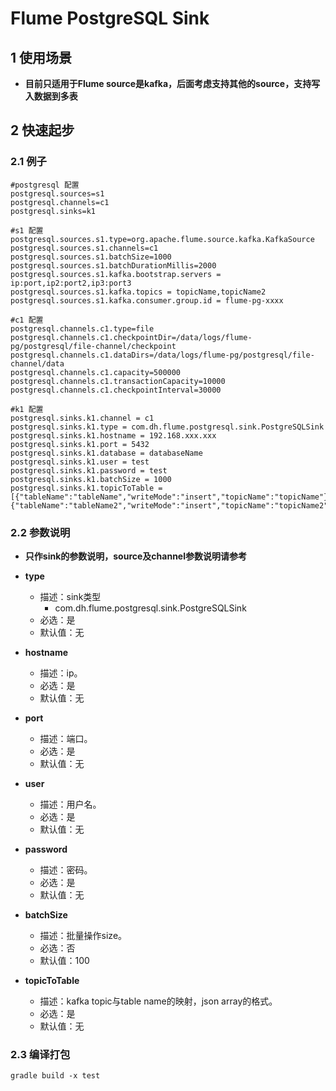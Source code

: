 # Flume PostgreSQL Sink

## 1 使用场景

* **目前只适用于Flume source是kafka，后面考虑支持其他的source，支持写入数据到多表**

## 2 快速起步

### 2.1 例子

```
#postgresql 配置
postgresql.sources=s1
postgresql.channels=c1
postgresql.sinks=k1

#s1 配置
postgresql.sources.s1.type=org.apache.flume.source.kafka.KafkaSource
postgresql.sources.s1.channels=c1
postgresql.sources.s1.batchSize=1000
postgresql.sources.s1.batchDurationMillis=2000
postgresql.sources.s1.kafka.bootstrap.servers = ip:port,ip2:port2,ip3:port3
postgresql.sources.s1.kafka.topics = topicName,topicName2
postgresql.sources.s1.kafka.consumer.group.id = flume-pg-xxxx

#c1 配置
postgresql.channels.c1.type=file
postgresql.channels.c1.checkpointDir=/data/logs/flume-pg/postgresql/file-channel/checkpoint
postgresql.channels.c1.dataDirs=/data/logs/flume-pg/postgresql/file-channel/data
postgresql.channels.c1.capacity=500000
postgresql.channels.c1.transactionCapacity=10000
postgresql.channels.c1.checkpointInterval=30000

#k1 配置
postgresql.sinks.k1.channel = c1
postgresql.sinks.k1.type = com.dh.flume.postgresql.sink.PostgreSQLSink
postgresql.sinks.k1.hostname = 192.168.xxx.xxx
postgresql.sinks.k1.port = 5432
postgresql.sinks.k1.database = databaseName
postgresql.sinks.k1.user = test
postgresql.sinks.k1.password = test
postgresql.sinks.k1.batchSize = 1000
postgresql.sinks.k1.topicToTable = [{"tableName":"tableName","writeMode":"insert","topicName":"topicName"},{"tableName":"tableName2","writeMode":"insert","topicName":"topicName2"}]
```

### 2.2 参数说明

* **只作sink的参数说明，source及channel参数说明请参考**
* **type**
	* 描述：sink类型
		* com.dh.flume.postgresql.sink.PostgreSQLSink
	* 必选：是
	* 默认值：无

* **hostname**
	* 描述：ip。
	* 必选：是
	* 默认值：无
	
* **port**
	* 描述：端口。
	* 必选：是
	* 默认值：无
	
* **user**
	* 描述：用户名。
	* 必选：是
	* 默认值：无
	
* **password**
	* 描述：密码。
	* 必选：是
	* 默认值：无
	
* **batchSize**
	* 描述：批量操作size。
	* 必选：否
	* 默认值：100
	
	
* **topicToTable**
	* 描述：kafka topic与table name的映射，json array的格式。
	* 必选：是
	* 默认值：无
	
### 2.3 编译打包

```
gradle build -x test
```









